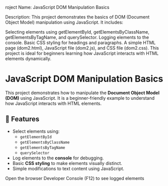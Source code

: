 roject Name: JavaScript DOM Manipulation Basics

Description:
This project demonstrates the basics of DOM (Document Object Model) manipulation using JavaScript. It includes:

Selecting elements using getElementById, getElementsByClassName, getElementsByTagName, and querySelector.
Logging elements to the console.
Basic CSS styling for headings and paragraphs.
A simple HTML page (dom2.html), JavaScript file (dom2.js), and CSS file (dom2.css).
This project is ideal for beginners learning how JavaScript interacts with HTML elements dynamically.

# JavaScript DOM Manipulation Basics

This project demonstrates how to manipulate the **Document Object Model (DOM)** using JavaScript. It is a beginner-friendly example to understand how JavaScript interacts with HTML elements.

## 🚀 Features
- Select elements using:
  - `getElementById`
  - `getElementsByClassName`
  - `getElementsByTagName`
  - `querySelector`
- Log elements to the **console** for debugging.
- Basic **CSS styling** to make elements visually distinct.
- Simple modifications to text content using JavaScript.


Open the browser Developer Console (F12) to see logged elements
